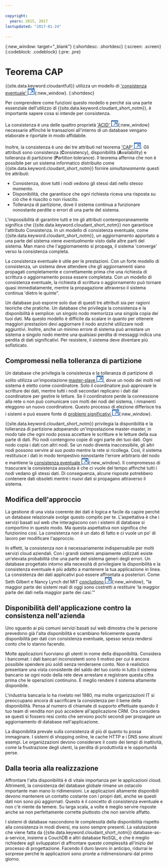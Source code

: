 ```yaml
---

copyright:
  years: 2015, 2017
lastupdated: "2017-01-24"

---
```


{:new_window: target="_blank"}
{:shortdesc: .shortdesc}
{:screen: .screen}
{:codeblock: .codeblock}
{:pre: .pre}

<!-- Acrolinx: 2017-01-24 -->

<div id="cap_theorem"></div>

<div id="consistency"></div>

# Teorema CAP

{{site.data.keyword.cloudantfull}} utilizza un modello di ['consistenza eventuale' ![Icona link esterno](../images/launch-glyph.svg "Icona link esterno")](http://en.wikipedia.org/wiki/Eventual_consistency){:new_window}.
{:shortdesc}

Per comprendere come funzioni questo modello
e perché sia una parte essenziale dell'utilizzo di {{site.data.keyword.cloudant_short_notm}},
è importante sapere cosa si intende per consistenza.

La consistenza è una delle quattro proprietà ['ACID' ![Icona link esterno](../images/launch-glyph.svg "Icona link esterno")](https://en.wikipedia.org/wiki/ACID){:new_window}
necessarie affinché le transazioni all'interno di un database vengano elaborate e riportate in modo affidabile.

Inoltre,
la consistenza è uno dei tre attributi nel
teorema <a href="http://en.wikipedia.org/wiki/CAP_Theorem" target="_blank">'CAP'
<img src="../images/launch-glyph.svg" alt="Icona link esterno" title="Icona link esterno"></a>.
Gli attributi sono consistenza (**C**onsistency),
disponibilità (**A**vailability) e tolleranza di partizione (**P**artition tolerance).
Il teorema afferma che non è possibile per un sistema informatico distribuito come {{site.data.keyword.cloudant_short_notm}}
fornire _simultaneamente_ questi tre attributi:

-   Consistenza,
    dove tutti i nodi vedono gli stessi dati nello stesso momento.
-   Disponibilità,
    che garantisce che ogni richiesta riceva una risposta su ciò che è riuscito o non riuscito.
-   Tolleranza di partizione,
    dove il sistema continua a funzionare nonostante perdite o errori di una parte del sistema.

L'impossibilità di garantire tutti e tre gli attributi contemporaneamente
significa che {{site.data.keyword.cloudant_short_notm}} non garantisce l'attributo Consistenza.
In un modello di consistenza eventuale,
come {{site.data.keyword.cloudant_short_notm}},
un aggiornamento apportato a una parte del sistema viene _eventualmente_ visto dalle altre parti del sistema.
Man mano che l'aggiornamento si propaga,
il sistema 'converge' verso la consistenza completa.

La consistenza eventuale è utile per le prestazioni.
Con un forte modello di consistenza,
un sistema deve attendere che gli aggiornamenti siano propagati completamente e correttamente
prima che una richiesta di scrittura o aggiornamento possa essere completata.
Con un modello di consistenza eventuale,
la richiesta di scrittura o aggiornamento può tornare quasi immediatamente,
mentre la propagazione attraverso il sistema continua 'dietro le quinte".

Un database può esporre solo due di questi tre attributi sia per ragioni teoriche che pratiche.
Un database che privilegia la consistenza e la disponibilità è semplice:
un singolo nodo memorizza una singola copia dei tuoi dati.
Ma questo modello è difficile da scalare in quanto per ottenere maggiori prestazioni devi aggiornare il nodo
anziché utilizzare nodi aggiuntivi.
Inoltre,
anche un minimo errore di sistema può arrestare un sistema a singolo nodo
mentre una qualsiasi perdita di messaggi indica una perdita di dati significativi.
Per resistere,
il sistema deve diventare più sofisticato.

## Compromessi nella tolleranza di partizione

Un database che privilegia la consistenza e la tolleranza di partizione di solito utilizza
un'impostazione <a href="http://en.wikipedia.org/wiki/Master/slave_(technology)" target="_blank">master-slave <img src="../images/launch-glyph.svg" alt="Icona link esterno" title="Icona link esterno"></a>,
dove
un nodo dei molti nel sistema è eletto come coordinatore.
Solo il coordinatore può approvare le scritture dei dati,
mentre tutti i nodi secondari replicano i dati dal coordinatore per gestire le letture.
Se il coordinatore perde la connessione alla rete
o non può comunicare con molti dei nodi del sistema,
i rimanenti eleggono un nuovo coordinatore.
Questo processo di elezione differisce tra i sistemi
e può essere fonte di [problemi significativi ![Icona link esterno](../images/launch-glyph.svg "Icona link esterno")](http://aphyr.com/posts/284-call-me-maybe-mongodb){:new_window}.

{{site.data.keyword.cloudant_short_notm}} privilegia la disponibilità e la tolleranza di partizione adoperando un'impostazione master-master,
in modo tale che ogni nodo possa accettare le scritture e le letture della sua parte di dati.
Più nodi contengono copie di ogni parte dei tuoi dati.
Ogni nodo copia i dati con altri nodi.
Se un nodo diventa inaccessibile,
gli altri nodi possono servire al suo posto mentre la rete si ricollega.
Così,
il sistema restituisce i dati in modo tempestivo nonostante l'errore arbitrario del nodo
e mantiene la [consistenza eventuale ![Icona link esterno](../images/launch-glyph.svg "Icona link esterno")](http://en.wikipedia.org/wiki/Eventual_consistency){:new_window}.
Il compromesso di trascurare la consistenza assoluta è che ci vuole del tempo affinché tutti i nodi vedano gli stessi dati.
Di conseguenza,
alcune risposte potrebbero contenere dati obsoleti mentre i nuovi dati si propagano attraverso il sistema.

## Modifica dell'approccio

La gestione di una vista coerente dei dati è logica e facile da capire
perché un database relazionale svolge questo compito per te.
L'aspettativa è che i servizi basati sul web che interagiscono con i sistemi di database si comportino in questo modo.
Ma questa aspettativa non significa che funzionino così.
La consistenza non è un dato di fatto
e ci vuole un po' di lavoro per modificare l'approccio.

In effetti,
la consistenza non è necessariamente indispensabile per molti servizi cloud aziendali.
Con i grandi sistemi ampiamente
utilizzati esiste un'elevata probabilità che una parte del sistema generi degli errori.
Un database progettato intorno alla necessità di privilegiare la disponibilità e la consistenza eventuale
è più adatto a mantenere la tua applicazione in linea.
La consistenza dei dati applicativi può essere affrontata a posteriori.
Come Seth Gilbert e Nancy Lynch del MIT
[concludono ![Icona link esterno](../images/launch-glyph.svg "Icona link esterno")](http://www.glassbeam.com/sites/all/themes/glassbeam/images/blog/10.1.1.67.6951.pdf){:new_window},
"la maggior parte dei sistemi reali di oggi sono costretti a restituire 'la maggior parte dei dati nella maggior parte dei casi.'"

## Disponibilità dell'applicazione contro la consistenza nell'azienda

Uno sguardo ai più comuni servizi basati sul web dimostra che le persone prevedono già l'alta disponibilità
e scambiano felicemente questa disponibilità per dati con consistenza eventuale,
spesso senza rendersi conto che lo stanno facendo.

Molte applicazioni fuorviano gli utenti in nome della disponibilità.
Considera i bancomat:
i dati bancari inconsistenti sono il motivo per cui è ancora possibile spendere più soldi senza rendersene conto.
Non è realistico presentare una vista consistente del saldo del tuo conto in tutto il sistema bancario
se ogni nodo della rete deve arrestare e registrare questa cifra prima che le operazioni continuino.
È meglio rendere il sistema altamente disponibile.

L'industria bancaria lo ha rivelato nel 1980,
ma molte organizzazioni IT si preoccupano ancora di sacrificare la consistenza per il bene della disponibilità.
Pensa al numero di chiamate di supporto effettuate quando il tuo team di vendita non può accedere all'applicazione CRM.
Ora considera se questi si fossero resi conto che servono pochi secondi per propagare un aggiornamento di
database nell'applicazione.

La disponibilità prevale sulla consistenza di più di quanto tu possa immaginare.
I sistemi di shopping online,
le cache HTTP
e i DNS sono alcuni esempi.
Le organizzazioni devono considerare il costo dei tempi di inattività, come la frustrazione degli utenti,
la perdita di produttività e
le opportunità perse.

## Dalla teoria alla realizzazione

Affrontare l'alta disponibilità è di vitale importanza per le applicazioni cloud.
Altrimenti,
la consistenza del database globale rimane un ostacolo importante man mano lo ridimensioni.
Le applicazioni altamente disponibili devono mantenere un contatto costante con i propri dati,
anche se questi dati non sono più aggiornati.
Questo è il concetto di consistenza eventuale
e non c'è niente da temere.
Su larga scala,
a volte è meglio servire risposte anche se non perfettamente corrette piuttosto che non servirle affatto.

I sistemi di database nascondono le complessità della disponibilità rispetto alla consistenza in modi diversi,
ma sono sempre presenti.
La valutazione che viene fatta da {{site.data.keyword.cloudant_short_notm}} database-as-a-service,
insieme a CouchDB e altri database NoSQL,
è che è meglio richiedere agli sviluppatori di affrontare queste complessità all'inizio del processo di progettazione.
Facendo il duro lavoro in anticipo,
ridurrai le sorprese perché le applicazioni sono pronte a ridimensionarsi dal primo giorno.
